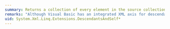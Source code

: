 ```yaml
---
summary: Returns a collection of every element in the source collection, and all descendant elements for every element in the source collection.
remarks: "Although Visual Basic has an integrated XML axis for descendant elements, there is no integrated axis that has the semantics of this method.  \n  \n This method uses deferred execution."
uid: System.Xml.Linq.Extensions.DescendantsAndSelf*
---
```

